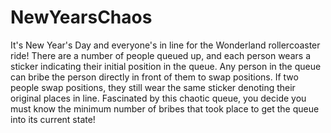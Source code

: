 # NewYearsChaos
It's New Year's Day and everyone's in line for the Wonderland rollercoaster ride! There are a number of people queued up, and each person wears a sticker indicating their initial position in the queue. Any person in the queue can bribe the person directly in front of them to swap positions. If two people swap positions, they still wear the same sticker denoting their original places in line. Fascinated by this chaotic queue, you decide you must know the minimum number of bribes that took place to get the queue into its current state!
